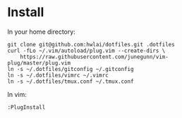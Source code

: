 Install
=======

In your home directory:

```
git clone git@github.com:hwlai/dotfiles.git .dotfiles
curl -fLo ~/.vim/autoload/plug.vim --create-dirs \
    https://raw.githubusercontent.com/junegunn/vim-plug/master/plug.vim
ln -s ~/.dotfiles/gitconfig ~/.gitconfig
ln -s ~/.dotfiles/vimrc ~/.vimrc
ln -s ~/.dotfiles/tmux.conf ~/.tmux.conf
```

In vim:
```
:PlugInstall
```
